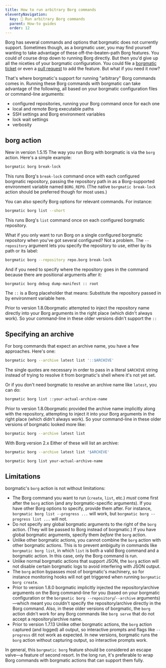 ```yaml
---
title: How to run arbitrary Borg commands
eleventyNavigation:
  key: 🔧 Run arbitrary Borg commands
  parent: How-to guides
  order: 12
---
```

Borg has several commands and options that borgmatic does not currently
support. Sometimes though, as a borgmatic user, you may find yourself wanting
to take advantage of these off-the-beaten-path Borg features. You could of
course drop down to running Borg directly. But then you'd give up all the
niceties of your borgmatic configuration. You could file a [borgmatic
ticket](https://torsion.org/borgmatic/#issues) or even a [pull
request](https://torsion.org/borgmatic/#contributing) to add the feature. But
what if you need it *now*?

That's where borgmatic's support for running "arbitrary" Borg commands comes
in. Running these Borg commands with borgmatic can take advantage of the
following, all based on your borgmatic configuration files or command-line
arguments:

 * configured repositories, running your Borg command once for each one
 * local and remote Borg executable paths
 * SSH settings and Borg environment variables
 * lock wait settings
 * verbosity


## borg action

<span class="minilink minilink-addedin">New in version 1.5.15</span> The way
you run Borg with borgmatic is via the `borg` action. Here's a simple example:

```bash
borgmatic borg break-lock
```

This runs Borg's `break-lock` command once with each configured borgmatic
repository, passing the repository path in as a Borg-supported environment
variable named `BORG_REPO`. (The native `borgmatic break-lock` action should
be preferred though for most uses.)

You can also specify Borg options for relevant commands. For instance:

```bash
borgmatic borg list --short
```

This runs Borg's `list` command once on each configured borgmatic
repository.

What if you only want to run Borg on a single configured borgmatic repository
when you've got several configured? Not a problem. The `--repository` argument
lets you specify the repository to use, either by its path or its label:

```bash
borgmatic borg --repository repo.borg break-lock
```

And if you need to specify where the repository goes in the command because
there are positional arguments after it:

```bash
borgmatic borg debug dump-manifest :: root
```

The `::` is a Borg placeholder that means: Substitute the repository passed in
by environment variable here.

<span class="minilink minilink-addedin">Prior to version 1.8.0</span>borgmatic
attempted to inject the repository name directly into your Borg arguments in
the right place (which didn't always work). So your command-line in these
older versions didn't support the `::`


## Specifying an archive

For borg commands that expect an archive name, you have a few approaches.
Here's one:

```bash
borgmatic borg --archive latest list '::$ARCHIVE'
```

The single quotes are necessary in order to pass in a literal `$ARCHIVE`
string instead of trying to resolve it from borgmatic's shell where it's not
yet set.

Or if you don't need borgmatic to resolve an archive name like `latest`, you
can do:

```bash
borgmatic borg list ::your-actual-archive-name
```

<span class="minilink minilink-addedin">Prior to version 1.8.0</span>borgmatic
provided the archive name implicitly along with the repository, attempting to
inject it into your Borg arguments in the right place (which didn't always
work). So your command-line in these older versions of borgmatic looked more
like:

```bash
borgmatic borg --archive latest list
```

<span class="minilink minilink-addedin">With Borg version 2.x</span> Either of
these will list an archive:

```bash
borgmatic borg --archive latest list '$ARCHIVE'
```

```bash
borgmatic borg list your-actual-archive-name
```

## Limitations

borgmatic's `borg` action is not without limitations:

 * The Borg command you want to run (`create`, `list`, etc.) *must* come first
   after the `borg` action (and any borgmatic-specific arguments). If you have
   other Borg options to specify, provide them after. For instance,
   `borgmatic borg list --progress ...` will work, but
   `borgmatic borg --progress list ...` will not.
 * Do not specify any global borgmatic arguments to the right of the `borg`
   action. (They will be passed to Borg instead of borgmatic.) If you have
   global borgmatic arguments, specify them *before* the `borg` action.
 * Unlike other borgmatic actions, you cannot combine the `borg` action with
   other borgmatic actions. This is to prevent ambiguity in commands like
   `borgmatic borg list`, in which `list` is both a valid Borg command and a
   borgmatic action. In this case, only the Borg command is run.
 * Unlike normal borgmatic actions that support JSON, the `borg` action will
   not disable certain borgmatic logs to avoid interfering with JSON output.
 * The `borg` action bypasses most of borgmatic's machinery, so for instance
   monitoring hooks will not get triggered when running `borgmatic borg create`.
 * <span class="minilink minilink-addedin">Prior to version 1.8.0</span>
   borgmatic implicitly injected the repository/archive arguments on the Borg
   command-line for you (based on your borgmatic configuration or the
   `borgmatic borg --repository`/`--archive` arguments)—which meant you
   couldn't specify the repository/archive directly in the Borg command. Also,
   in these older versions of borgmatic, the `borg` action didn't work for any
   Borg commands like `borg serve` that do not accept a repository/archive
   name.
 * <span class="minilink minilink-addedin">Prior to version 1.7.13</span> Unlike
   other borgmatic actions, the `borg` action captured (and logged) all output,
   so interactive prompts and flags like `--progress` dit not work as expected.
   In new versions, borgmatic runs the `borg` action without capturing output,
   so interactive prompts work.

In general, this `borgmatic borg` feature should be considered an escape
valve—a feature of second resort. In the long run, it's preferable to wrap
Borg commands with borgmatic actions that can support them fully.
